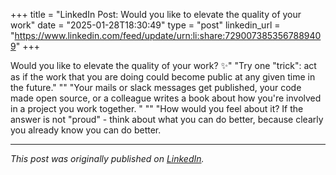 +++
title = "LinkedIn Post: Would you like to elevate the quality of your work"
date = "2025-01-28T18:30:49"
type = "post"
linkedin_url = "https://www.linkedin.com/feed/update/urn:li:share:7290073853567889409"
+++

Would you like to elevate the quality of your work? ✨"
"Try one "trick": act as if the work that you are doing could become public at any given time in the future."
""
"Your mails or slack messages get published, your code made open source, or a colleague writes a book about how you're involved in a project you work together. "
""
"How would you feel about it? If the answer is not "proud" - think about what you can do better, because clearly you already know you can do better.

---

*This post was originally published on [LinkedIn](https://www.linkedin.com/in/adrianmoreno/recent-activity/all/).*